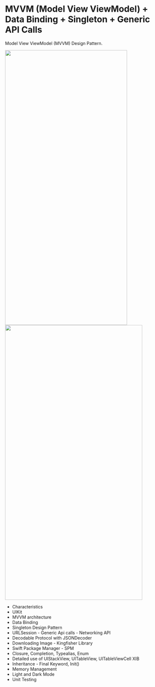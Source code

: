 # MVVM (Model View ViewModel) + Data Binding + Singleton + Generic API Calls

Model View ViewModel (MVVM) Design Pattern.

<img src="https://user-images.githubusercontent.com/30188089/220473405-e9d81528-cec6-4f69-9cff-923ded775510.png" width="400" height="900"> <img src="https://user-images.githubusercontent.com/30188089/220473999-688547c5-85d3-424a-8915-b6290fd78d88.png" width="450" height="900">

- Characteristics
- UIKit
- MVVM architecture
- Data Binding
- Singleton Design Pattern
- URLSession - Generic Api calls - Networking API
- Decodable Protocol with JSONDecoder
- Downloading Image - Kingfisher Library
- Swift Package Manager - SPM
- Closure, Completion, Typealias, Enum
- Detailed use of UIStackView, UITableView, UITableViewCell XIB
- Inheritance - Final Keyword, Init()
- Memory Management
- Light and Dark Mode
- Unit Testing
